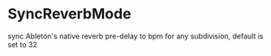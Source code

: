 # SyncReverbMode
sync Ableton's native reverb pre-delay to bpm for any subdivision, default is set to 32
